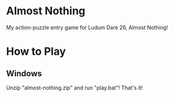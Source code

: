# Almost Nothing

My action-puzzle entry game for Ludum Dare 26, Almost Nothing!

# How to Play

## Windows

Unzip "almost-nothing.zip" and run "play.bat"! That's it!
